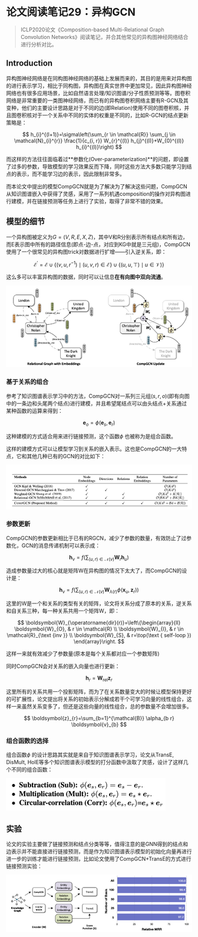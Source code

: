 # 论文阅读笔记29：异构GCN



> ICLP2020论文《Composition-based Multi-Relational Graph Convolution Networks》阅读笔记，并合其他常见的异构图神经网络结合进行分析对比。

## Introduction

异构图神经网络是在同构图神经网络的基础上发展而来的，其目的是用来对异构图的进行表示学习，相比于同构图，异构图在真实世界中更加常见，因此异构图神经网络也有很多应用场景，比如自然语言处理/知识图谱/分子性质预测等等。图卷积网络是非常重要的一类图神经网络，而已有的异构图卷积网络主要有R-GCN及其变种，他们的主要设计思路是对于不同的边(即Relation)使用不同的图卷积核，并且图卷积核对于一个关系中不同的实体的权重是不同的，比如R-GCN的结点更新策略是：

$$
h_{i}^{(l+1)}=\sigma\left(\sum_{r \in \mathcal{R}} \sum_{j \in \mathcal{N}_{i}^{r}} \frac{1}{c_{i, r}} W_{r}^{(l)} h_{j}^{(l)}+W_{0}^{(l)} h_{i}^{(l)}\right)
$$

而这样的方法往往面临着过**参数化(Over-parameterization)**的问题，即设置了过多的参数，导致模型的学习效果反而下降，同时这些方法大多数只能学习到结点的表示，而不能学习边的表示，因此限制非常多。

而本论文中提出的模型CompGCN就是为了解决为了解决这些问题，CompGCN从知识图谱嵌入中获得了灵感，采用了一系列机遇composition的操作对异构图进行建模，并在链接预测等任务上进行了实验，取得了非常不错的效果。



## 模型的细节

一个异构图被定义为$G=(V,R,E,X,Z)$，其中V和R分别表示所有结点和所有边，而E表示图中所有的路径信息(即点-边-点，对应到KG中就是三元组)，CompGCN使用了一个很常见的异构图trick对数据进行扩增——引入逆关系，即：

$$
\left.\mathcal{E}^{\prime}=\mathcal{E} \cup\left\{\left(v, u, r^{-1}\right) \mid(u, v, r) \in \mathcal{E}\right\} \cup\{(u, u, \top) \mid u \in \mathcal{V})\right\}
$$

这么多可以丰富异构图的数据，同时可以让信息**在有向图中双向流通**。

![image-20211216163814664](static/image-20211216163814664.png)

### 基于关系的组合

参考了知识图谱表示学习中的方法，CompGCN对一系列三元组$(s, r, o)$(即有向图中的一条边和头尾两个结点)进行建模，并且希望尾结点可以由头结点+关系通过某种函数的运算来得到：

$$
\boldsymbol{e}_{o}=\phi\left(\boldsymbol{e}_{s}, \boldsymbol{e}_{r}\right)
$$

这种建模的方式适合用来进行链接预测，这个函数$\phi$ 也被称为是组合函数。

这样的建模方式可以让模型学习到关系的嵌入表示。这也是CompGCN的一大特点，它和其他几种已有的GCN的对比如下：

![RGCN对比](static/image-20211216160314321.png)



### 参数更新

CompGCN的参数更新相比于已有的RGCN，减少了参数的数量，有效防止了过参数化，GCN的消息传递机制可以表示成：

$$
\boldsymbol{h}_{v}=f\left(\sum_{(u, r) \in \mathcal{N}(v)} \boldsymbol{W}_{r} \boldsymbol{h}_{u}\right)
$$

造成参数量过大的核心就是矩阵W在异构图的情况下太大了，而CompGCN的设计是：

$$
\boldsymbol{h}_{v}=f\left(\sum_{(u, r) \in \mathcal{N}(v)} \boldsymbol{W}_{\lambda(r)} \phi\left(\boldsymbol{x}_{u}, \boldsymbol{z}_{r}\right)\right)
$$

这里的W是一个和关系的类型有关的矩阵，论文将关系分成了原本的关系，逆关系和自关系三种，每一种关系共用一个矩阵W，即：

$$
\boldsymbol{W}_{\operatorname{dir}(r)}=\left\{\begin{array}{ll}
\boldsymbol{W}_{O}, & r \in \mathcal{R} \\
\boldsymbol{W}_{I}, & r \in \mathcal{R}_{\text {inv }} \\
\boldsymbol{W}_{S}, & r=\top(\text { self-loop })
\end{array}\right.
$$

这样一来就有效减少了参数量(原本是每个关系都对应一个参数矩阵)

同时CompGCN会对关系的嵌入向量也进行更新：

$$
\boldsymbol{h}_{r}=\boldsymbol{W}_{\mathrm{rel}} \boldsymbol{z}_{r}
$$

这里所有的关系共用一个投影矩阵，而为了在关系数量变大的时候让模型保持更好的可扩展性，论文提出将关系的初始表示分解成若干个可学习向量的线性组合，这样一来虽然关系变多了，但还是这些向量的线性组合，总的参数量不会增加很多。

$$
\boldsymbol{z}_{r}=\sum_{b=1}^{\mathcal{B}} \alpha_{b r} \boldsymbol{v}_{b}
$$

### 组合函数的选择

组合函数$\phi$ 的设计思路其实就是来自于知识图谱表示学习，论文从TransE, DisMult, HolE等多个知识图谱表示模型的打分函数中汲取了灵感，设计了这样几个不同的组合函数：

![image-20211216164830078](static/image-20211216164830078.png)

## 实验

论文的实验主要做了链接预测和结点分类等等，值得注意的是GNN得到的结点和边表示并不能直接进行链接预测，而是作为知识图谱表示模型的初始化向量再进行进一步的训练才能进行链接预测，比如论文使用了CompGCN+TransE的方式进行链接预测实验：

![image-20211216170632266](static/image-20211216170632266.png)





